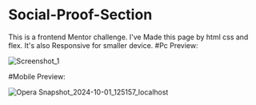 # Social-Proof-Section
This is a frontend Mentor challenge.
I've Made this page by html css and flex. It's also Responsive for smaller device.
#Pc Preview:


![Screenshot_1](https://github.com/user-attachments/assets/4e4e92f7-53ec-4a47-9ab2-9a42bd16b258)

#Mobile Preview:



![Opera Snapshot_2024-10-01_125157_localhost](https://github.com/user-attachments/assets/bb3a15d1-8e24-448a-93d3-db2f0348130c)
